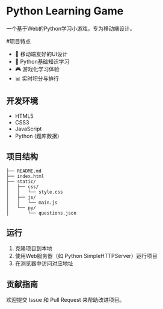 # Python Learning Game

一个基于Web的Python学习小游戏，专为移动端设计。

#项目特点

- 📱 移动端友好的UI设计
- 🐍 Python基础知识学习
- 🎮 游戏化学习体验
- 📊 实时积分与排行
## 开发环境

- HTML5
- CSS3
- JavaScript
- Python (题库数据)

## 项目结构

```
├── README.md
├── index.html
├── static/
│   ├── css/
│   │   └── style.css
│   ├── js/
│   │   └── main.js
│   └── py/
│       └── questions.json
```

## 运行

1. 克隆项目到本地
2. 使用Web服务器（如 Python SimpleHTTPServer）运行项目
3. 在浏览器中访问对应地址

## 贡献指南

欢迎提交 Issue 和 Pull Request 来帮助改进项目。